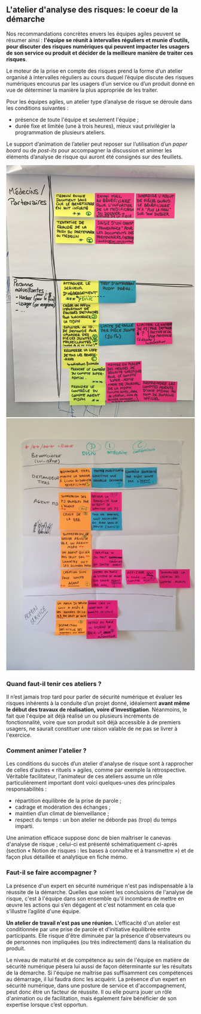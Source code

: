 ## L'atelier d'analyse des risques: le coeur de la démarche

Nos recommandations concrètes envers les équipes agiles peuvent se résumer ainsi : **l'équipe se réunit à intervalles réguliers et munie d’outils, pour discuter des risques numériques qui peuvent impacter les usagers de son service ou produit et décider de la meilleure manière de traiter ces risques**.

Le moteur de la prise en compte des risques prend la forme d’un atelier organisé à intervalles réguliers au cours duquel l’équipe discute des risques numériques encourus par les usagers d’un service ou d’un produit donné en vue de déterminer la manière la plus appropriée de les traiter.

Pour les équipes agiles, un atelier type d’analyse de risque se déroule dans les conditions suivantes :

* présence de toute l'équipe et seulement l'équipe ;
* durée fixe et limitée (une à trois heures), mieux vaut privilégier la programmation de plusieurs ateliers.

Le support d’animation de l’atelier peut reposer sur l’utilisation d’un *paper board* ou de *post-its* pour accompagner la discussion et animer les éléments d’analyse de risque qui auront été consignés sur des feuillets.

![](assets/atelier-1.jpg)![](assets/atelier-2.JPG)

### Quand faut-il tenir ces ateliers ?

Il n’est jamais trop tard pour parler de sécurité numérique et évaluer les risques inhérents à la conduite d’un projet donné, idéalement **avant même le début des travaux de réalisation, voire d’investigation**. Néanmoins, le fait que l'équipe ait déjà réalisé un ou plusieurs incréments de fonctionnalité, voire que son produit soit déjà accessible à de premiers usagers, ne saurait constituer une raison valable de ne pas se livrer à l'exercice.

### Comment animer l'atelier ?

Les conditions du succès d’un atelier d'analyse de risque sont à rapprocher de celles d'autres « rituels » agiles, comme par exemple la rétrospective. Véritable facilitateur, l'animateur de ces ateliers assume un rôle  particulièrement important dont voici quelques-unes des principales responsabilités :

* répartition équilibrée de la prise de parole ;
* cadrage et modération des échanges ;
* maintien d’un climat de bienveillance ;
* respect du temps : un bon atelier ne déborde pas (trop) du temps imparti.

Une animation efficace suppose donc de bien maîtriser le canevas d'analyse de risque ; celui-ci est présenté schématiquement ci-après (section « Notion de risques : les bases à connaître et à transmettre ») et de façon plus détaillée et analytique en fiche mémo.

### Faut-il se faire accompagner ?

La présence d'un expert en sécurité numérique n'est pas indispensable à la réussite de la démarche. Quelles que soient les conclusions de l'analyse de risque, c'est à l'équipe dans son ensemble qu'il incombera de mettre en œuvre les actions qui s’en dégagent et c'est notamment en cela que s’illustre l’agilité d'une équipe. 

**Un atelier de travail n'est pas une réunion.** L'efficacité d'un atelier est conditionnée par une prise de parole et d'initiative équilibrée entre participants. Elle risque d'être diminuée par la présence d'observateurs ou de personnes non impliquées (ou très indirectement) dans la réalisation du produit.

Le niveau de maturité et de compétence au sein de l'équipe en matière de sécurité numérique pèsera lui aussi de façon déterminante sur les résultats de la démarche. Si l'équipe ne maîtrise pas suffisamment ces compétences au démarrage, il lui faudra donc les acquérir. La présence d'un expert en sécurité numérique, dans une posture de service et d'accompagnement, peut donc être un facteur de réussite. Il ou elle pourra jouer un rôle d'animation ou de facilitation, mais également faire bénéficier de son expertise lorsque c’est opportun.

